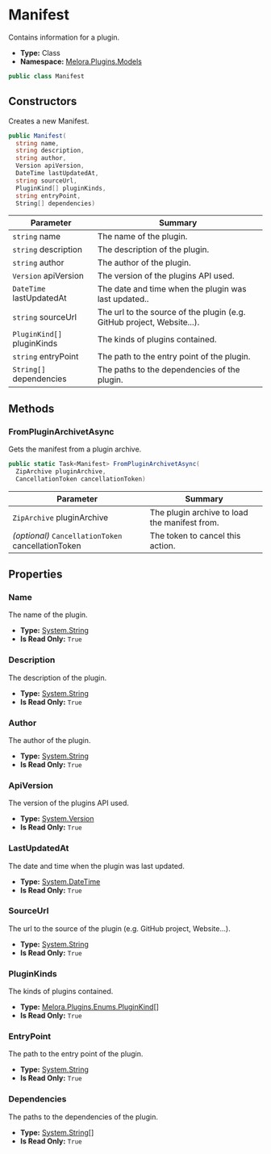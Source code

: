﻿# Manifest
Contains information for a plugin\.
- **Type:** Class
- **Namespace:** [Melora.Plugins.Models](/Melora/plugin-api-reference/Melora.Plugins/Models/)
```cs
public class Manifest
```


## Constructors
Creates a new Manifest\.
```cs
public Manifest(
  string name, 
  string description, 
  string author, 
  Version apiVersion, 
  DateTime lastUpdatedAt, 
  string sourceUrl, 
  PluginKind[] pluginKinds, 
  string entryPoint, 
  String[] dependencies)
```
| Parameter | Summary |
| --------- | ------- |
| `string` name | The name of the plugin. |
| `string` description | The description of the plugin. |
| `string` author | The author of the plugin. |
| `Version` apiVersion | The version of the plugins API used. |
| `DateTime` lastUpdatedAt | The date and time when the plugin was last updated.. |
| `string` sourceUrl | The url to the source of the plugin (e.g. GitHub project, Website...). |
| `PluginKind[]` pluginKinds | The kinds of plugins contained. |
| `string` entryPoint | The path to the entry point of the plugin. |
| `String[]` dependencies | The paths to the dependencies of the plugin. |



## Methods

### FromPluginArchivetAsync
Gets the manifest from a plugin archive\.
```cs
public static Task<Manifest> FromPluginArchivetAsync(
  ZipArchive pluginArchive, 
  CancellationToken cancellationToken)
```
| Parameter | Summary |
| --------- | ------- |
| `ZipArchive` pluginArchive | The plugin archive to load the manifest from. |
| *(optional)* `CancellationToken` cancellationToken | The token to cancel this action. |



## Properties

### Name
The name of the plugin\.
- **Type:** [System.String](https://learn.microsoft.com/dotnet/api/system.string)
- **Is Read Only:** `True`

### Description
The description of the plugin\.
- **Type:** [System.String](https://learn.microsoft.com/dotnet/api/system.string)
- **Is Read Only:** `True`

### Author
The author of the plugin\.
- **Type:** [System.String](https://learn.microsoft.com/dotnet/api/system.string)
- **Is Read Only:** `True`

### ApiVersion
The version of the plugins API used\.
- **Type:** [System.Version](https://learn.microsoft.com/dotnet/api/system.version)
- **Is Read Only:** `True`

### LastUpdatedAt
The date and time when the plugin was last updated\.
- **Type:** [System.DateTime](https://learn.microsoft.com/dotnet/api/system.datetime)
- **Is Read Only:** `True`

### SourceUrl
The url to the source of the plugin \(e\.g\. GitHub project, Website\.\.\.\)\.
- **Type:** [System.String](https://learn.microsoft.com/dotnet/api/system.string)
- **Is Read Only:** `True`

### PluginKinds
The kinds of plugins contained\.
- **Type:** [Melora.Plugins.Enums.PluginKind[]](/Melora/plugin-api-reference/Melora.Plugins/Enums/PluginKind.html)
- **Is Read Only:** `True`

### EntryPoint
The path to the entry point of the plugin\.
- **Type:** [System.String](https://learn.microsoft.com/dotnet/api/system.string)
- **Is Read Only:** `True`

### Dependencies
The paths to the dependencies of the plugin\.
- **Type:** [System.String[]](https://learn.microsoft.com/dotnet/api/system.string)
- **Is Read Only:** `True`
